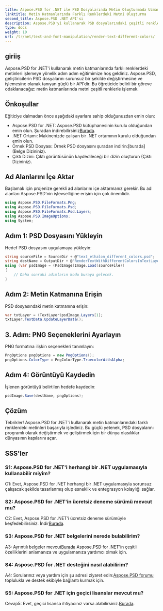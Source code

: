 ```yaml
---
title: Aspose.PSD for .NET ile PSD Dosyalarında Metin Oluşturmada Uzmanlaşma
linktitle: Metin Katmanlarında Farklı Renklerdeki Metni Oluşturma
second_title: Aspose.PSD .NET API'si
description: Aspose.PSD'yi kullanarak PSD dosyalarındaki çeşitli renklerle metin oluşturma konusunda uzmanlaşarak .NET uygulamalarınızı geliştirin. Tasarım yeteneklerinizi zahmetsizce yükseltin.
type: docs
weight: 10
url: /tr/net/text-and-font-manipulation/render-text-different-colors/
---
```

## giriiş
Aspose.PSD for .NET'i kullanarak metin katmanlarında farklı renklerdeki metinleri işlemeye yönelik adım adım eğitimimize hoş geldiniz. Aspose.PSD, geliştiricilerin PSD dosyalarını sorunsuz bir şekilde değiştirmesine ve işlemesine olanak tanıyan güçlü bir API'dir. Bu öğreticide belirli bir göreve odaklanacağız: metin katmanlarında metni çeşitli renklerle işlemek.
## Önkoşullar
Eğiticiye dalmadan önce aşağıdaki ayarlara sahip olduğunuzdan emin olun:
-  Aspose.PSD for .NET: Aspose.PSD kütüphanesinin kurulu olduğundan emin olun. Şuradan indirebilirsiniz[Burada](https://releases.aspose.com/psd/net/).
- .NET Ortamı: Makinenizde çalışan bir .NET ortamının kurulu olduğundan emin olun.
-  Örnek PSD Dosyası: Örnek PSD dosyasını şuradan indirin:[burada](Belge Dizininiz).
- Çıktı Dizini: Çıktı görüntüsünün kaydedileceği bir dizin oluşturun (Çıktı Dizininiz).
## Ad Alanlarını İçe Aktar
Başlamak için projenize gerekli ad alanlarını içe aktarmanız gerekir. Bu ad alanları Aspose.PSD'nin işlevselliğine erişim için çok önemlidir.
```csharp
using Aspose.PSD.FileFormats.Png;
using Aspose.PSD.FileFormats.Psd;
using Aspose.PSD.FileFormats.Psd.Layers;
using Aspose.PSD.ImageOptions;
using System;
```
## Adım 1: PSD Dosyasını Yükleyin
Hedef PSD dosyasını uygulamaya yükleyin:
```csharp
string sourceFile = SourceDir + @"text_ethalon_different_colors.psd";
string destName = OutputDir + @"RenderTextWithDifferentColorsInTextLayer_out.png";
using (var psdImage = (PsdImage)Image.Load(sourceFile))
{
    // Daha sonraki adımların kodu buraya gelecek.
}
```
## Adım 2: Metin Katmanına Erişin
PSD dosyasındaki metin katmanına erişin:
```csharp
var txtLayer = (TextLayer)psdImage.Layers[1];
txtLayer.TextData.UpdateLayerData();
```
## 3. Adım: PNG Seçeneklerini Ayarlayın
PNG formatına ilişkin seçenekleri tanımlayın:
```csharp
PngOptions pngOptions = new PngOptions();
pngOptions.ColorType = PngColorType.TruecolorWithAlpha;
```
## Adım 4: Görüntüyü Kaydedin
İşlenen görüntüyü belirtilen hedefe kaydedin:
```csharp
psdImage.Save(destName, pngOptions);
```
## Çözüm

Tebrikler! Aspose.PSD for .NET'i kullanarak metin katmanlarındaki farklı renklerdeki metinleri başarıyla işlediniz. Bu güçlü yetenek, PSD dosyalarını programlı olarak değiştirmek ve geliştirmek için bir dünya olasılıklar dünyasının kapılarını açar.

## SSS'ler

### S1: Aspose.PSD for .NET'i herhangi bir .NET uygulamasıyla kullanabilir miyim?

C1: Evet, Aspose.PSD for .NET herhangi bir .NET uygulamasıyla sorunsuz çalışacak şekilde tasarlanmış olup esneklik ve entegrasyon kolaylığı sağlar.

### S2: Aspose.PSD for .NET'in ücretsiz deneme sürümü mevcut mu?

 C2: Evet, Aspose.PSD for .NET'i ücretsiz deneme sürümüyle keşfedebilirsiniz. İndir[Burada](https://releases.aspose.com/).

### S3: Aspose.PSD for .NET belgelerini nerede bulabilirim?

 A3: Ayrıntılı belgeler mevcut[Burada](https://reference.aspose.com/psd/net/) Aspose.PSD for .NET'in çeşitli özelliklerini anlamanıza ve uygulamanıza yardımcı olmak için.

### S4: Aspose.PSD for .NET desteğini nasıl alabilirim?

 A4: Sorularınız veya yardım için şu adresi ziyaret edin:[Aspose.PSD forumu](https://forum.aspose.com/c/psd/34) toplulukla ve destek ekibiyle bağlantı kurmak için.

### S5: Aspose.PSD for .NET için geçici lisanslar mevcut mu?

 Cevap5: Evet, geçici lisansa ihtiyacınız varsa alabilirsiniz.[Burada](https://purchase.aspose.com/temporary-license/).